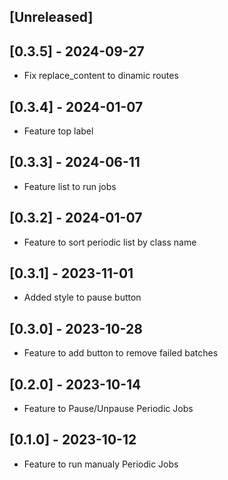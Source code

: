 ## [Unreleased]

## [0.3.5] - 2024-09-27

- Fix replace_content to dinamic routes

## [0.3.4] - 2024-01-07

- Feature top label

## [0.3.3] - 2024-06-11

- Feature list to run jobs

## [0.3.2] - 2024-01-07

- Feature to sort periodic list by class name

## [0.3.1] - 2023-11-01

- Added style to pause button

## [0.3.0] - 2023-10-28

- Feature to add button to remove failed batches

## [0.2.0] - 2023-10-14

- Feature to Pause/Unpause Periodic Jobs

## [0.1.0] - 2023-10-12

- Feature to run manualy Periodic Jobs
